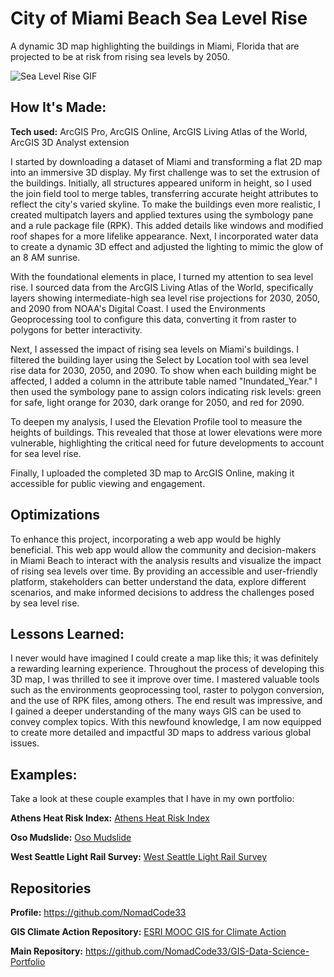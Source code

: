 # City of Miami Beach Sea Level Rise
A dynamic 3D map highlighting the buildings in Miami, Florida that are projected to be at risk from rising sea levels by 2050.

<img alt = "Sea Level Rise GIF" img src="./ArcGIS - City of Miami Beach Sea Level Rise_EmekaEmeche (3).gif"/>

## How It's Made:

**Tech used:** ArcGIS Pro, ArcGIS Online, ArcGIS Living Atlas of the World, ArcGIS 3D Analyst extension

I started by downloading a dataset of Miami and transforming a flat 2D map into an immersive 3D display. My first challenge was to set the extrusion of the buildings. Initially, all structures appeared uniform in height, so I used the join field tool to merge tables, transferring accurate height attributes to reflect the city's varied skyline. To make the buildings even more realistic, I created multipatch layers and applied textures using the symbology pane and a rule package file (RPK). This added details like windows and modified roof shapes for a more lifelike appearance. Next, I incorporated water data to create a dynamic 3D effect and adjusted the lighting to mimic the glow of an 8 AM sunrise.

With the foundational elements in place, I turned my attention to sea level rise. I sourced data from the ArcGIS Living Atlas of the World, specifically layers showing intermediate-high sea level rise projections for 2030, 2050, and 2090 from NOAA's Digital Coast. I used the Environments Geoprocessing tool to configure this data, converting it from raster to polygons for better interactivity.

Next, I assessed the impact of rising sea levels on Miami's buildings. I filtered the building layer using the Select by Location tool with sea level rise data for 2030, 2050, and 2090. To show when each building might be affected, I added a column in the attribute table named "Inundated_Year." I then used the symbology pane to assign colors indicating risk levels: green for safe, light orange for 2030, dark orange for 2050, and red for 2090.

To deepen my analysis, I used the Elevation Profile tool to measure the heights of buildings. This revealed that those at lower elevations were more vulnerable, highlighting the critical need for future developments to account for sea level rise.

Finally, I uploaded the completed 3D map to ArcGIS Online, making it accessible for public viewing and engagement.

## Optimizations

To enhance this project, incorporating a web app would be highly beneficial. This web app would allow the community and decision-makers in Miami Beach to interact with the analysis results and visualize the impact of rising sea levels over time. By providing an accessible and user-friendly platform, stakeholders can better understand the data, explore different scenarios, and make informed decisions to address the challenges posed by sea level rise.

## Lessons Learned:

I never would have imagined I could create a map like this; it was definitely a rewarding learning experience. Throughout the process of developing this 3D map, I was thrilled to see it improve over time. I mastered valuable tools such as the environments geoprocessing tool, raster to polygon conversion, and the use of RPK files, among others. The end result was impressive, and I gained a deeper understanding of the many ways GIS can be used to convey complex topics. With this newfound knowledge, I am now equipped to create more detailed and impactful 3D maps to address various global issues.

## Examples:
Take a look at these couple examples that I have in my own portfolio:

**Athens Heat Risk Index:** [Athens Heat Risk Index](https://github.com/NomadCode33/GIS-Data-Science-Portfolio/tree/main/ESRI-MOOC-GIS-for-Climate-Action/Athens-Heat-Risk-Index)

**Oso Mudslide:** [Oso Mudslide](https://github.com/NomadCode33/GIS-Data-Science-Portfolio/tree/main/ESRI-MOOC-Cartography/Oso-Mudslide)

**West Seattle Light Rail Survey:** [West Seattle Light Rail Survey](https://github.com/NomadCode33/GIS-Data-Science-Portfolio/tree/main/Furtado-and-Associates-Projects/West%20Seattle%20Light%20Rail%20Survey)

## Repositories
**Profile:** https://github.com/NomadCode33

**GIS Climate Action Repository:** [ESRI MOOC GIS for Climate Action](https://github.com/NomadCode33/GIS-Data-Science-Portfolio/tree/main/ESRI-MOOC-GIS-for-Climate-Action)

**Main Repository:** https://github.com/NomadCode33/GIS-Data-Science-Portfolio
